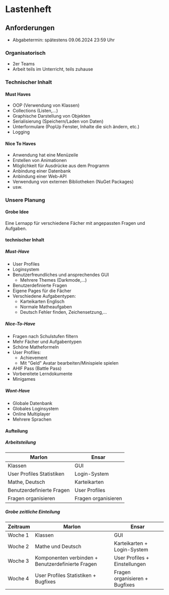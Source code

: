 # Lastenheft

## Anforderungen

- Abgabetermin: spätestens 09.06.2024 23:59 Uhr

### Organisatorisch

- 2er Teams
- Arbeit teils im Unterricht, teils zuhause

### Technischer Inhalt

#### Must Haves

- OOP (Verwendung von Klassen)
- Collections (Listen,...)
- Graphische Darstellung von Objekten
- Serialisierung (Speichern/Laden von Daten)
- Unterformulare (PopUp Fenster, Inhalte die sich ändern, etc.)
- Logging

#### Nice To Haves

- Anwendung hat eine Menüzeile
- Erstellen von Animationen
- Möglichkeit für Ausdrücke aus dem Programm
- Anbindung einer Datenbank
- Anbindung einer Web-API
- Verwendung von externen Bibliotheken (NuGet Packages)
- usw.

### Unsere Planung

#### Grobe Idee

Eine Lernapp für verschiedene Fächer mit angepassten Fragen und Aufgaben.

#### technischer Inhalt

##### Must-Have


- User Profiles
- Loginsystem
- Benutzerfreundliches und ansprechendes GUI
  - Mehrere Themes (Darkmode,...)
- Benutzerdefinierte Fragen
- Eigene Pages für die Fächer
- Verschiedene Aufgabentypen:
  - Karteikarten Englisch
  - Normale Matheaufgaben
  - Deutsch Fehler finden, Zeichensetzung,...


##### Nice-To-Have

- Fragen nach Schulstufen filtern
- Mehr Fächer und Aufgabentypen
- Schöne Matheformeln
- User Profiles:
  - Achievement
  - Mit "Geld" Avatar bearbeiten/Minispiele spielen
- AHIF Pass (Battle Pass)
- Vorbereitete Lerndokumente
- Minigames

##### Wont-Have

- Globale Datenbank
- Globales Loginsystem
- Online Multiplayer
- Mehrere Sprachen

#### Aufteilung

##### Arbeitsteilung

| Marlon                          | Ensar               |
| ------------------------------- | ------------------- |
| Klassen                         | GUI                 |
| User Profiles Statistiken 	    | Login-System        |
| Mathe, Deutsch                  | Karteikarten        |
| Benutzerdefinierte Fragen       | User Profiles		    |
| Fragen organisieren             | Fragen organisieren |


##### Grobe zeitliche Einteilung

| Zeitraum | Marlon                          					| Ensar 						 |
| -------- | -------------------------------------------------- | ------------------------------ |
| Woche 1  | Klassen                         					| GUI   	   					 |
| Woche 2  | Mathe und Deutsch               					| Karteikarten + Login-System	 |
| Woche 3  | Komponenten verbinden + Benutzerdefinierte Fragen  | User Profiles + Einstellungen  |
| Woche 4  | User Profiles Statistiken + Bugfixes 				| Fragen organisieren + Bugfixes |